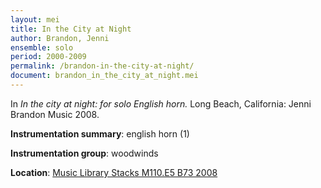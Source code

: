 ```yaml
---
layout: mei
title: In the City at Night 
author: Brandon, Jenni
ensemble: solo 
period: 2000-2009
permalink: /brandon-in-the-city-at-night/
document: brandon_in_the_city_at_night.mei
---
```


In *In the city at night: for solo English horn.* Long Beach, California: Jenni Brandon Music 2008.

**Instrumentation summary**: english horn (1)

**Instrumentation group**: woodwinds

**Location**: <a href="https://tufts.primo.exlibrisgroup.com/permalink/01TUN_INST/1kc9gia/alma991018809059503851" target="_blank">Music Library Stacks M110.E5 B73 2008</a>